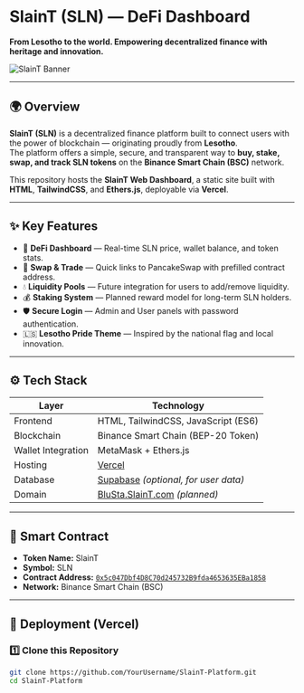 # SlainT (SLN) — DeFi Dashboard  
**From Lesotho to the world. Empowering decentralized finance with heritage and innovation.**

![SlainT Banner](assets/images/slaint-banner.png)

---

## 🌍 Overview

**SlainT (SLN)** is a decentralized finance platform built to connect users with the power of blockchain — originating proudly from **Lesotho**.  
The platform offers a simple, secure, and transparent way to **buy, stake, swap, and track SLN tokens** on the **Binance Smart Chain (BSC)** network.

This repository hosts the **SlainT Web Dashboard**, a static site built with **HTML**, **TailwindCSS**, and **Ethers.js**, deployable via **Vercel**.

---

## ✨ Key Features

- 🏦 **DeFi Dashboard** — Real-time SLN price, wallet balance, and token stats.  
- 💱 **Swap & Trade** — Quick links to PancakeSwap with prefilled contract address.  
- 💧 **Liquidity Pools** — Future integration for users to add/remove liquidity.  
- 💰 **Staking System** — Planned reward model for long-term SLN holders.  
- 🛡️ **Secure Login** — Admin and User panels with password authentication.  
- 🇱🇸 **Lesotho Pride Theme** — Inspired by the national flag and local innovation.

---

## ⚙️ Tech Stack

| Layer | Technology |
|-------|-------------|
| Frontend | HTML, TailwindCSS, JavaScript (ES6) |
| Blockchain | Binance Smart Chain (BEP-20 Token) |
| Wallet Integration | MetaMask + Ethers.js |
| Hosting | [Vercel](https://vercel.com) |
| Database | [Supabase](https://supabase.com) *(optional, for user data)* |
| Domain | [BluSta.SlainT.com](https://BluSta.SlainT.com) *(planned)* |

---

## 🔗 Smart Contract

- **Token Name:** SlainT  
- **Symbol:** SLN  
- **Contract Address:** [`0x5c047Dbf4D8C70d245732B9fda4653635EBa1858`](https://bscscan.com/token/0x5c047Dbf4D8C70d245732B9fda4653635EBa1858)  
- **Network:** Binance Smart Chain (BSC)

---

## 🚀 Deployment (Vercel)

### 1️⃣ Clone this Repository
```bash
git clone https://github.com/YourUsername/SlainT-Platform.git
cd SlainT-Platform
